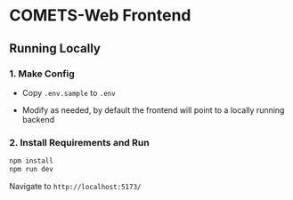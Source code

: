 # COMETS-Web Frontend

## Running Locally

### 1. Make Config

* Copy `.env.sample` to `.env`

* Modify as needed, by default the frontend will point to a locally running backend

### 2. Install Requirements and Run

```bash
npm install
npm run dev
```

Navigate to `http://localhost:5173/`
